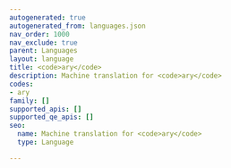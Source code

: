 ```yaml
---
autogenerated: true
autogenerated_from: languages.json
nav_order: 1000
nav_exclude: true
parent: Languages
layout: language
title: <code>ary</code>
description: Machine translation for <code>ary</code>
codes:
- ary
family: []
supported_apis: []
supported_qe_apis: []
seo:
  name: Machine translation for <code>ary</code>
  type: Language

---
```


